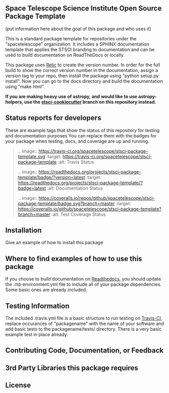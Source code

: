 Space Telescope Science Institute Open Source Package Template
--------------------------------------------------------------
(put information here about the goal of this package and who uses it)

This is a standard package template for repositories under the "spacetelescope" organization. It includes a SPHINX documentation template that applies the STSCI branding to documentation and can be used to build documentation on ReadTheDocs or locally. 

This package uses [Relic](https://github.com/jhunkeler/relic) to create the version number. In order for the full build to show the correct version number in the documentation, assign a version tag to your repo, then install the package using "python setup.py install". Now you can go to the docs directory and build the documentation using "make html".

**If you are making heavy use of astropy, and would like to use astropy-helpers, use the [stsci-cookiecutter](https://github.com/spacetelescope/stsci-package-template/tree/stsci-cookiecutter) branch on this repository instead.**


Status reports for developers
-----------------------------
These are example tags that show the status of this repository for testing and documentation purposes
You can replace them with the badges for your package when testing, docs, and coverage are up and running.

> .. image:: https://travis-ci.org/spacetelescope/stsci-package-template.svg
>     :target: https://travis-ci.org/spacetelescope/stsci-package-template
>     :alt: Travis Status
>
> .. image:: https://readthedocs.org/projects/stsci-package-template/badge/?version=latest
>     :target: https://readthedocs.org/projects/stsci-package-template/?badge=latest
>     :alt: Documentation Status
>
> .. image:: https://coveralls.io/repos/github/spacetelescope/stsci-package-template/badge.svg?branch=master
>     :target: https://coveralls.io/github/spacetelescope/stsci-package-template?branch=master
>     :alt: Test Coverage Status


Installation
------------
Give an example of how to install this package


Where to find examples of how to use this package
-------------------------------------------------
If you choose to build documentation on [Readthedocs](https://readthedocs.org/), you should update the .rtd-environment.yml file to include all of your package dependencies. Some basic ones are already included. 


Testing Information
-------------------
The included .travis.yml file is a basic structure to run testing on [Travis-CI](https://docs.travis-ci.com/), replace occurances of "packagename" with the name of your software and add basic tests to the packagename/tests/ directory. There is a very basic example test in place already. 


Contributing Code, Documentation, or Feedback
---------------------------------------------



3rd Party Libraries this package requires
-----------------------------------------



License
-------

